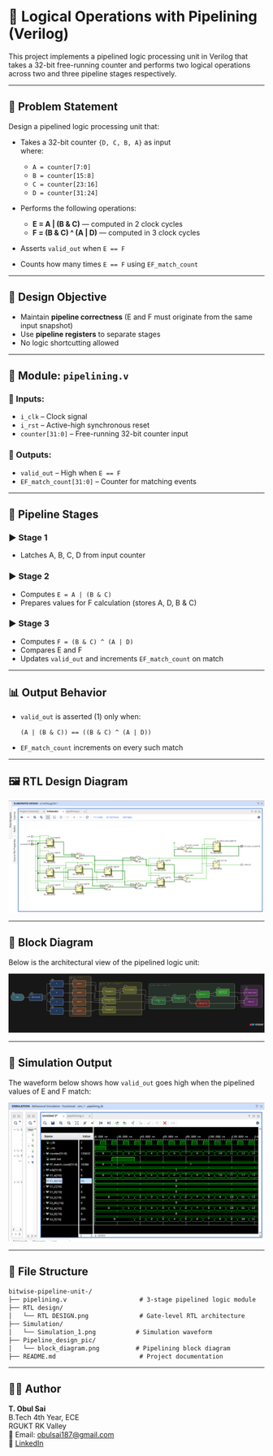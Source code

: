 # 🔄 Logical Operations with Pipelining (Verilog)

This project implements a pipelined logic processing unit in Verilog that takes a 32-bit free-running counter and performs two logical operations across two and three pipeline stages respectively.

---

## 📘 Problem Statement

Design a pipelined logic processing unit that:
- Takes a 32-bit counter `{D, C, B, A}` as input  
  where:
  - `A = counter[7:0]`
  - `B = counter[15:8]`
  - `C = counter[23:16]`
  - `D = counter[31:24]`
  
- Performs the following operations:
  - **E = A | (B & C)** — computed in 2 clock cycles  
  - **F = (B & C) ^ (A | D)** — computed in 3 clock cycles  

- Asserts `valid_out` when `E == F`  
- Counts how many times `E == F` using `EF_match_count`

---

## 🧠 Design Objective

- Maintain **pipeline correctness** (E and F must originate from the same input snapshot)  
- Use **pipeline registers** to separate stages  
- No logic shortcutting allowed  

---

## 🧩 Module: `pipelining.v`

### 🔷 Inputs:
- `i_clk` – Clock signal  
- `i_rst` – Active-high synchronous reset  
- `counter[31:0]` – Free-running 32-bit counter input  

### 🔷 Outputs:
- `valid_out` – High when `E == F`  
- `EF_match_count[31:0]` – Counter for matching events  

---

## 🔄 Pipeline Stages

### ▶️ Stage 1
- Latches A, B, C, D from input counter  

### ▶️ Stage 2
- Computes `E = A | (B & C)`  
- Prepares values for F calculation (stores A, D, B & C)  

### ▶️ Stage 3
- Computes `F = (B & C) ^ (A | D)`  
- Compares E and F  
- Updates `valid_out` and increments `EF_match_count` on match  

---

## 📊 Output Behavior

- `valid_out` is asserted (1) only when:  
  ```
  (A | (B & C)) == ((B & C) ^ (A | D))
  ```
- `EF_match_count` increments on every such match  

---

## 🖼️ RTL Design Diagram

![RTL Design Diagram](https://github.com/obulsai/bitwise-pipeline-unit-/blob/fab0c83bbc4299e0e763e33187b1d7cfe2b3884a/RTL%20design/RTL%20DESIGN.png?raw=true)

---

## 🧱 Block Diagram

Below is the architectural view of the pipelined logic unit:

![Block Diagram](https://github.com/obulsai/bitwise-pipeline-unit-/blob/4212e1d3753df6cb5d28464ae8da092ccdb70a2e/Pipeline_design_pic/block_diagram.png?raw=true)

---

## 🧪 Simulation Output

The waveform below shows how `valid_out` goes high when the pipelined values of E and F match:

![Simulation Waveform](https://github.com/obulsai/bitwise-pipeline-unit-/blob/fab0c83bbc4299e0e763e33187b1d7cfe2b3884a/Simulation/Simulation_1.png?raw=true)

---

## 📁 File Structure

```plaintext
bitwise-pipeline-unit-/
├── pipelining.v                    # 3-stage pipelined logic module
├── RTL design/
│   └── RTL DESIGN.png              # Gate-level RTL architecture
├── Simulation/
│   └── Simulation_1.png           # Simulation waveform
├── Pipeline_design_pic/
│   └── block_diagram.png          # Pipelining block diagram
├── README.md                       # Project documentation
```

---

## 👨‍💻 Author

**T. Obul Sai**  
B.Tech 4th Year, ECE  
RGUKT RK Valley  
📧 Email: obulsai187@gmail.com  
🔗 [LinkedIn](https://www.linkedin.com/in/obul-sai-922643251)
